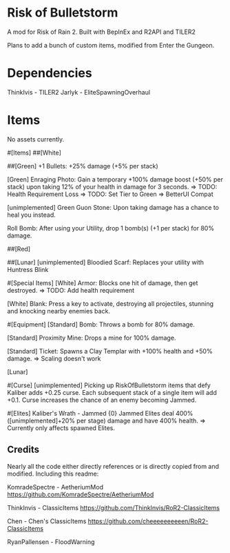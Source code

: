 # Risk of Bulletstorm

A mod for Risk of Rain 2. Built with BepInEx and R2API and TILER2

Plans to add a bunch of custom items, modified from Enter the Gungeon.

# Dependencies

ThinkIvis - TILER2
Jarlyk - EliteSpawningOverhaul

# Items
No assets currently.

#[Items]
##[White]

##[Green]
+1 Bullets: +25% damage (+5% per stack)

[Green] Enraging Photo: Gain a temporary +100% damage boost (+50% per stack) upon taking 12% of your health in damage for 3 seconds.
=> TODO: Health Requirement Loss
=> TODO: Set Tier to Green
=> BetterUI Compat

[unimplemented] Green Guon Stone: Upon taking damage has a chance to heal you instead. 

Roll Bomb: After using your Utility, drop 1 bomb(s) (+1 per stack) for 80% damage.

##[Red]

##[Lunar]
[unimplemented] Bloodied Scarf: Replaces your utility with Huntress Blink

#[Special Items]
[White] Armor: Blocks one hit of damage, then get destroyed.
=> TODO: Add health requirement

[White] Blank: Press a key to activate, destroying all projectiles, stunning and knocking nearby enemies back.


#[Equipment]
[Standard] Bomb: Throws a bomb for 80% damage.

[Standard] Proximity Mine: Drops a mine for 100% damage.

[Standard] Ticket: Spawns a Clay Templar with +100% health and +50% damage. 
=> Scaling doesn't work


[Lunar]


#[Curse]
[unimplemented] Picking up RiskOfBulletstorm items that defy Kaliber adds +0.25 curse. Each subsequent stack of a single item will add +0.1.
Curse increases the chance of an enemy becoming Jammed.

#[Elites]
Kaliber's Wrath - Jammed {0}
Jammed Elites deal 400% ([unimplemented]+20% per stage) damage and have 400% health.
=> Currently only affects spawned Elites.


## Credits
Nearly all the code either directly references or is directly copied from and modified. Including this readme:

KomradeSpectre - AetheriumMod https://github.com/KomradeSpectre/AetheriumMod

ThinkInvis - ClassicItems https://github.com/ThinkInvis/RoR2-ClassicItems

Chen - Chen's ClassicItems https://github.com/cheeeeeeeeeen/RoR2-ClassicItems

RyanPallensen - FloodWarning 
